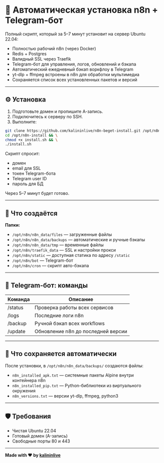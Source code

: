 # 🚀 Автоматическая установка n8n + Telegram-бот

Полный скрипт, который за 5–7 минут установит на сервер Ubuntu 22.04:

- Полностью рабочий n8n (через Docker)
- Redis + Postgres
- Валидный SSL через Traefik
- Telegram-бот для управления, логов, обновлений и бэкапа
- Автоматический ежедневный бэкап воркфлоу в Telegram
- yt-dlp + ffmpeg встроены в n8n для обработки мультимедиа
- Сохраняется список всех установленных пакетов и версий

---

## ⚙️ Установка

1. Подготовьте домен и пропишите А-запись.
2. Подключитесь к серверу по SSH.
3. Выполните:

```bash
git clone https://github.com/kalininlive/n8n-beget-install.git /opt/n8n-install && \
cd /opt/n8n-install && \
chmod +x install.sh && \
./install.sh
```

Скрипт спросит:

- домен
- email для SSL
- токен Telegram-бота
- Telegram user ID
- пароль для БД

Через 5–7 минут будет готово.

---

## 📁 Что создаётся

**Папки:**

- `/opt/n8n/n8n_data/files` — загруженные файлы
- `/opt/n8n/n8n_data/backups` — автоматические и ручные бэкапы
- `/opt/n8n/n8n_data/tmp` — временные файлы
- `/opt/n8n/traefik_data` — SSL и настройки прокси
- `/opt/n8n/static` — доступная статика по адресу `/static`
- `/opt/n8n/bot` — Telegram-бот
- `/opt/n8n/cron` — скрипт авто-бэкапа

---

## 🤖 Telegram-бот: команды

| Команда   | Описание                       |
|-----------|--------------------------------|
| /status   | Проверка работы всех сервисов  |
| /logs     | Последние логи n8n             |
| /backup   | Ручной бэкап всех workflows    |
| /update   | Обновление n8n до последней версии |

---

## 📂 Что сохраняется автоматически

После установки, в `/opt/n8n/n8n_data/backups/` создаются файлы:

- `n8n_installed_apk.txt` — системные пакеты Alpine внутри контейнера n8n
- `n8n_installed_pip.txt` — Python-библиотеки из виртуального окружения
- `n8n_versions.txt` — версии yt-dlp, ffmpeg, python3

---

## 🛡️ Требования

- Чистая Ubuntu 22.04
- Готовый домен (A-запись)
- Свободные порты 80 и 443

---

**Made with ❤️ by [kalininlive](https://github.com/kalininlive)**

